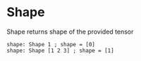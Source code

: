 # Shape

Shape returns shape of the provided tensor

```L1
shape: Shape 1 ; shape = [0]
shape: Shape [1 2 3] ; shape = [1]
```